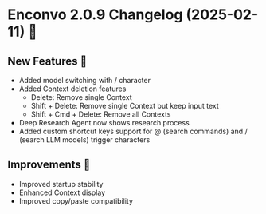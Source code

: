 # Enconvo 2.0.9 Changelog (2025-02-11) 🚀

## New Features 🎉

- Added model switching with / character
- Added Context deletion features
  - Delete: Remove single Context
  - Shift + Delete: Remove single Context but keep input text
  - Shift + Cmd + Delete: Remove all Contexts
- Deep Research Agent now shows research process
- Added custom shortcut keys support for @ (search commands) and / (search LLM models) trigger characters


## Improvements 🔧

- Improved startup stability
- Enhanced Context display
- Improved copy/paste compatibility
